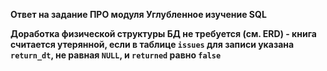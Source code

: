 <b>Ответ на задание ПРО модуля Углубленное изучение SQL
<b>

Доработка физической структуры БД не требуется (см. ERD) - книга считается утерянной, если в таблице ```issues``` для записи указана ```return_dt```, не равная ```NULL```, и ```returned``` равно ```false``` 

